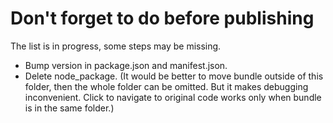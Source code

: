Don't forget to do before publishing
===

The list is in progress, some steps may be missing.

+ Bump version in package.json and manifest.json.
+ Delete node_package.
  (It would be better to move bundle outside of this folder, then the whole folder can be omitted.
  But it makes debugging inconvenient. Click to navigate to original code works only when bundle is in the same folder.)
